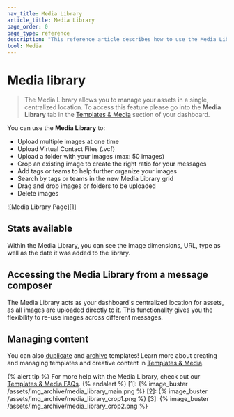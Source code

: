 ```yaml
---
nav_title: Media Library
article_title: Media Library
page_order: 0
page_type: reference
description: "This reference article describes how to use the Media Library to manage your assets in a single, centralized location."
tool: Media
---
```


# Media library

> The Media Library allows you to manage your assets in a single, centralized location. To access this feature please go into the **Media Library** tab in the [Templates & Media][4] section of your dashboard.

You can use the **Media Library** to:

* Upload multiple images at one time
* Upload Virtual Contact Files (.vcf)
* Upload a folder with your images (max: 50 images)
* Crop an existing image to create the right ratio for your messages
* Add tags or teams to help further organize your images
* Search by tags or teams in the new Media Library grid
* Drag and drop images or folders to be uploaded
* Delete images

!\[Media Library Page\]\[1\]

## Stats available

Within the Media Library, you can see the image dimensions, URL, type as well as the date it was added to the library.

## Accessing the Media Library from a message composer

The Media Library acts as your dashboard's centralized location for assets, as all images are uploaded directly to it. This functionality gives you the flexibility to re-use images across different messages.

## Managing content

You can also [duplicate]({{site.baseurl}}/user_guide/engagement_tools/templates_and_media/duplicate/) and [archive]({{site.baseurl}}/user_guide/engagement_tools/templates_and_media/archive/) templates! Learn more about creating and managing templates and creative content in [Templates & Media]({{site.baseurl}}/user_guide/engagement_tools/templates_and_media/).

{% alert tip %} For more help with the Media Library, check out our [Templates & Media FAQs]({{site.baseurl}}/user_guide/engagement_tools/templates_and_media/faqs). {% endalert %}
[1]: {% image_buster /assets/img_archive/media_library_main.png %} [2]: {% image_buster /assets/img_archive/media_library_crop1.png %} [3]: {% image_buster /assets/img_archive/media_library_crop2.png %}

[4]: {{site.baseurl}}/user_guide/engagement_tools/templates_and_media/
